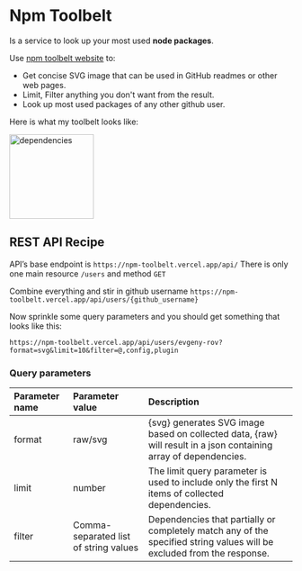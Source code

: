 # Npm Toolbelt

Is a service to look up your most used **node packages**.

Use [npm toolbelt website](https://npm-toolbelt.vercel.app/) to:
- Get concise SVG image that can be used in GitHub readmes or other web pages.
- Limit, Filter anything you don't want from the result.
- Look up most used packages of any other github user.

Here is what my toolbelt looks like:

<img height="150" alt="dependencies" src="https://npm-toolbelt.vercel.app/api/users/evgeny-rov?format=svg&limit=19&filter=@,config,plugin,webpack,loader,detector,scripts,vitals,native-,autoprefixer">

## REST API Recipe

API’s base endpoint is `https://npm-toolbelt.vercel.app/api/` There is only one main resource `/users` and method `GET`

Combine everything and stir in github username `https://npm-toolbelt.vercel.app/api/users/{github_username}`

Now sprinkle some query parameters and you should get something that looks like this:

```
https://npm-toolbelt.vercel.app/api/users/evgeny-rov?format=svg&limit=10&filter=@,config,plugin
```

### Query parameters 

| Parameter name | Parameter value | Description |
| :------------- | :-------------- | :---------- |
| format         | raw/svg         |  {svg} generates SVG image based on collected data, {raw} will result in a json containing array of dependencies. |
| limit          | number          | The limit query parameter is used to include only the first N items of collected dependencies. |
| filter         | Comma-separated list of string values | Dependencies that partially or completely match any of the specified string values will be excluded from the response. |




